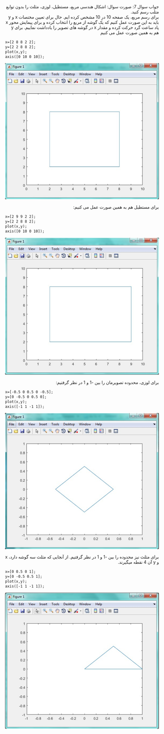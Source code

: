 <div dir="rtl">
جواب سوال 7:
صورت سوال: اشکال هندسی مربع، مستطیل، لوزی، مثلث را بدون توابع متلب رسم کنید.
</div>


<div dir="rtl">
    برای رسم مربع، یک صفحه 10 در 10 مشخص کرده ایم. حال برای تعیین مختصات x و y باید به این صورت عمل کنیم که یک گوشه از مربع را انتخاب کرده و برای پیمایش محور x پاد ساعت گرد حرکت کرده و مقدار x در گوشه های تصویر را یادداشت نماییم. برای y هم به همین صورت عمل می کنیم  
</div>

```
x=[2 8 8 2 2];
y=[2 2 8 8 2];
plot(x,y);
axis([0 10 0 10]);
```

![khorooji](7.1.jpg)

<div dir="rtl">
برای مستطیل هم به همین صورت عمل می کنیم:
</div>

```
x=[2 9 9 2 2];
y=[2 2 8 8 2];
plot(x,y);
axis([0 10 0 10]);
```

![khorooji](7.2.jpg)

<div dir="rtl">
برای لوزی، محدوده تصویرمان را بین -1 و 1 در نظر گرفتیم:
</div>

```
x=[-0.5 0 0.5 0 -0.5];
y=[0 -0.5 0 0.5 0];
plot(x,y);
axis([-1 1 -1 1]);
```

![khorooji](7.3.jpg)

<div dir="rtl">
برای مثلث نیز محدوده را بین -1 و 1 در نظر گرفتیم. از آنجایی که مثلث سه گوشه دارد، x و y آن 4 نقطه میگیرند.
</div>

```
x=[0 0.5 0 1];
y=[0 -0.5 0.5 1];
plot(x,y);
axis([-1 1 -1 1]);

```

![khorooji](7.4.jpg)
